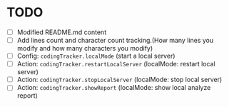 # TODO

- [ ] Modified README.md content
- [ ] Add lines count and character count tracking.(How many lines you modify and how many characters you modify)
- [ ] Config: `codingTracker.localMode` (start a local server)
- [ ] Action: `codingTracker.restartLocalServer` (localMode: restart local server)
- [ ] Action: `codingTracker.stopLocalServer` (localMode: stop local server)
- [ ] Action: `codingTracker.showReport` (localMode: show local analyze report)
